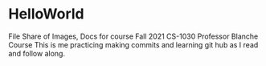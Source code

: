 # HelloWorld
File Share of Images, Docs for course Fall 2021 CS-1030 Professor Blanche Course
This is me practicing making commits and learning git hub as I read and follow along.  
